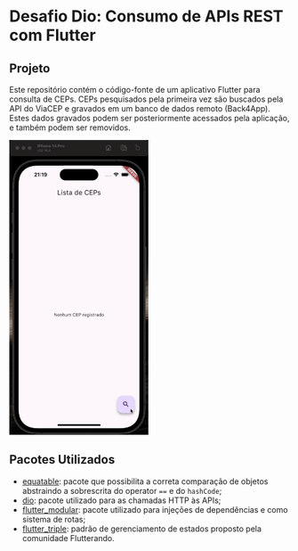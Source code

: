 # Desafio Dio: Consumo de APIs REST com Flutter

## Projeto

Este repositório contém o código-fonte de um aplicativo Flutter para consulta de CEPs. CEPs pesquisados pela primeira vez são buscados pela API do ViaCEP e gravados em um banco de dados remoto (Back4App). Estes dados gravados podem ser posteriormente acessados pela aplicação, e também podem ser removidos.

<img src="./.github/demonstration.gif" width="250px" />

## Pacotes Utilizados

- [equatable](https://pub.dev/packages/equatable): pacote que possibilita a correta comparação de objetos abstraindo a sobrescrita do operator `==` e do `hashCode`;
- [dio](https://pub.dev/packages/dio): pacote utilizado para as chamadas HTTP às APIs;
- [flutter_modular](https://pub.dev/packages/flutter_modular): pacote utilizado para injeções de dependências e como sistema de rotas;
- [flutter_triple](https://pub.dev/packages/flutter_triple): padrão de gerenciamento de estados proposto pela comunidade Flutterando.
